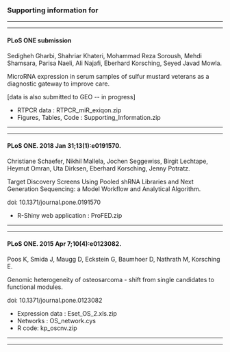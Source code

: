 ### Supporting information for

---
---

#### PLoS ONE submission

Sedigheh Gharbi, Shahriar Khateri, Mohammad Reza Soroush, Mehdi Shamsara, Parisa Naeli, Ali Najafi, Eberhard Korsching, Seyed Javad Mowla.

MicroRNA expression in serum samples of sulfur mustard veterans as a diagnostic gateway to improve care.

[data is also submitted to GEO -- in progress]

* RTPCR data : RTPCR_miR_exiqon.zip
* Figures, Tables, Code : Supporting_Information.zip

---
---

#### PLoS ONE. 2018 Jan 31;13(1):e0191570.

Christiane Schaefer, Nikhil Mallela, Jochen Seggewiss, Birgit Lechtape, Heymut Omran, Uta Dirksen, Eberhard Korsching, Jenny Potratz.

Target Discovery Screens Using Pooled shRNA Libraries and Next Generation Sequencing: a Model Workflow and Analytical Algorithm.

doi: 10.1371/journal.pone.0191570

* R-Shiny web application : ProFED.zip

---
---

#### PLoS ONE. 2015 Apr 7;10(4):e0123082.

Poos K, Smida J, Maugg D, Eckstein G, Baumhoer D, Nathrath M, Korsching E.

Genomic heterogeneity of osteosarcoma - shift from single candidates to functional modules.

doi: 10.1371/journal.pone.0123082

* Expression data : Eset_OS_2.xls.zip
* Networks : OS_network.cys
* R code: kp_oscnv.zip

---
---


